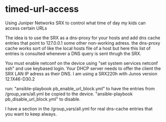 # timed-url-access
Using Juniper Networks SRX to control what time of day my kids can access certain URLs

The idea is to use the SRX as a dns-proxy for your hosts and add dns cache entries that point to 127.0.0.1 some other non-working adress.
the dns-proxy cache works sort of like the local hosts file of a host but here this list of entries is consulted whenever a DNS query is sent thrugh the SRX.

You must enable netconf on the device using "set system services netconf ssh" and use keybased login.
Your DHCP server needs to offer the client the SRX LAN IP adress as their DNS.
I am using a SRX220h with Junos version 12.1X46-D30.2

run: 
"ansible-playbook pb_enable_url_block.yml" to have the entries from /group_vars/all.yml be copied to the device.
"ansible-playbook pb_disable_url_block.yml" to disable. 

I have a section in the /group_vars/all.yml for real dns-cache entries that you want to keep always. 
